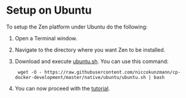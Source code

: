Setup on Ubuntu
===============

To setup the Zen platform under Ubuntu do the following:

1. Open a Terminal window.
2. Navigate to the directory where you want Zen to be installed.
3. Download and execute [ubuntu.sh](./ubuntu.sh?raw=true). You can use this command: 

        wget -O - https://raw.githubusercontent.com/niccokunzmann/cp-docker-development/master/native/ubuntu/ubuntu.sh | bash

4. You can now proceed with the [tutorial](https://github.com/CoderDojo/cp-local-development#localdev-init).
